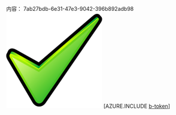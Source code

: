 内容： 7ab27bdb-6e31-47e3-9042-396b892adb98![图像](1a061ba3-fde1-4bbb-b672-a05927dc3032.png)
[AZURE.INCLUDE [b-token](0391fd26-fca6-409a-bada-150a4b22179b.md)]
